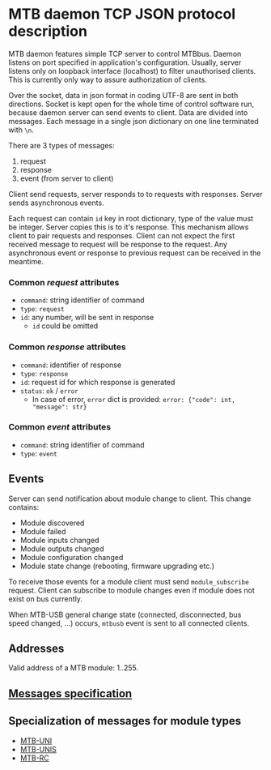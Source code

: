 MTB daemon TCP JSON protocol description
========================================

MTB daemon features simple TCP server to control MTBbus. Daemon listens on port
specified in application's configuration. Usually, server listens only on
loopback interface (localhost) to filter unauthorised clients. This is
currently only way to assure authorization of clients.

Over the socket, data in json format in coding UTF-8 are sent in both
directions. Socket is kept open for the whole time of control software run,
because daemon server can send events to client. Data are divided into messages.
Each message in a single json dictionary on one line terminated with `\n`.

There are 3 types of messages:

 1. request
 2. response
 3. event (from server to client)

Client send requests, server responds to to requests with responses. Server
sends asynchronous events.

Each request can contain `id` key in root dictionary, type of the value must
be integer. Server copies this is to it's response. This mechanism allows client
to pair requests and responses. Client can not expect the first received message
to request will be response to the request. Any asynchronous event or response
to previous request can be received in the meantime.

### Common *request* attributes

 * `command`: string identifier of command
 * `type`: `request`
 * `id`: any number, will be sent in response
   - `id` could be omitted

### Common *response* attributes

 * `command`: identifier of response
 * `type`: `response`
 * `id`: request id for which response is generated
 * `status`: `ok` / `error`
   - In case of error, `error` dict is provided:
     `error: {"code": int, "message": str}`

### Common *event* attributes

 * `command`: string identifier of command
 * `type`: `event`

## Events

Server can send notification about module change to client. This change contains:

 * Module discovered
 * Module failed
 * Module inputs changed
 * Module outputs changed
 * Module configuration changed
 * Module state change (rebooting, firmware upgrading etc.)

To receive those events for a module client must send `module_subscribe`
request. Client can subscribe to module changes even if module does not exist
on bus currently.

When MTB-USB general change state (connected, disconnected, bus speed changed,
...) occurs, `mtbusb` event is sent to all connected clients.

## Addresses

Valid address of a MTB module: 1..255.

## [Messages specification](messages.md)

## Specialization of messages for module types

 * [MTB-UNI](uni.md)
 * [MTB-UNIS](unis.md)
 * [MTB-RC](rc.md)
